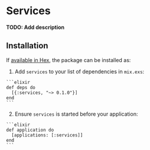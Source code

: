 # Services

**TODO: Add description**

## Installation

If [available in Hex](https://hex.pm/docs/publish), the package can be installed as:

  1. Add `services` to your list of dependencies in `mix.exs`:

    ```elixir
    def deps do
      [{:services, "~> 0.1.0"}]
    end
    ```

  2. Ensure `services` is started before your application:

    ```elixir
    def application do
      [applications: [:services]]
    end
    ```

